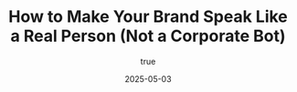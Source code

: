 ---
title: 'How to Make Your Brand Speak Like a Real Person (Not a Corporate Bot)'
date: '2025-05-03'
image: "/images/blog19.png"
short: "Tired of sounding boring online? Learn how to craft a brand voice that feels human, builds connection, and actually makes people want to follow you."
category: 
    - Art

# #full details
author:
     name: "Jane Meldrum"
     avatar: "/img/Blog-2"

gallery:
    enabled: 0
    items:
        - image: /images/post1.jpg
          alt: "image"

        - image: /images/post6.jpg
          alt: "image"

        - image: /images/post3.jpg
          alt: "image"

    cols: 3 # 2 or 3

additional:
    enabled: 1
    content: "
       <p><strong>Meta Description:</strong></p>
       <p> Tired of sounding boring online? Learn how to craft a brand voice that feels human, builds connection, and actually makes people want to follow you.  </br>
       A brand’s voice is its personality online. But most brands still sound like they're writing emails to their own HR department. The problem? Nobody engages with content that feels robotic or overly formal. </br>
       Today, customers expect brands to talk like people. It doesn’t mean you need to be funny or sarcastic—it means you need to sound real. And when you get that right, your audience stops scrolling, starts reading, and most importantly—starts trusting.
      </p>
      <p>Here’s how to make your brand sound human:</p>
      <p><strong>1. Drop the corporate language</strong></p>
      <p> Skip words like “leveraging,” “delighted,” “solutions,” or “synergies.” They don’t add meaning—they just add fluff. People want clarity, not complexity.  </br>
      Instead of: </br>
      “We are thrilled to announce our partnership...” </br>
      Try: </br>
      “We’re teaming up with someone exciting. Stay tuned.” </br>
      Clean, direct, and easy to read.
</p>

      <p><strong>2. Use first-person or second-person language</strong></p>
      <p>Talk to people, not at them. Use “we” and “you.” It creates a feeling of conversation, not a press release. </br>
      Example: </br>
      “You’re going to love what we’re building.” </br>
      This line builds connection. Compare that to: </br>
      “The company is developing a new product for its customers.”
      Feels distant, right?
      </p>

      <p><strong>3. Don’t be afraid of personality</strong></p>
      <p>A little humor. A bit of slang. A reference to daily life. These aren’t unprofessional—they’re memorable. Your voice should reflect your audience’s world, not some outdated marketing manual. </br>
      That said, keep it authentic. Don’t force jokes if it’s not your tone. But don’t strip all character out either. People buy from brands they like.
      </p>

      <p><strong>4. Shorten everything</strong></p>
      <p>Attention spans are short. If it takes more than a few seconds to understand what you're saying, you've already lost the reader.  </br>
      Turn paragraphs into sentences. Sentences into phrases. Say it in fewer words—always.
      </p>

      <p><strong>5. Be consistent across platforms</strong></p>
      <p>Your voice should feel the same whether someone sees a tweet, a reel, or a LinkedIn post. If you sound fun on Instagram but cold on your website, it breaks trust. </br>
      Build simple guidelines for your tone. Think of it like a filter—every piece of content should pass through it before going live.
      </p>

      <p><strong>Final Thought</strong></p>
      <p>Your brand voice isn’t just how you speak—it’s how people feel when they interact with you. The goal isn’t to sound cool—it’s to sound real.  </br>
      And if you’re unsure how to shift your tone or create content that feels human while staying on-brand, companies like Marque Berry help brands reshape their identity using modern content styles, meme-based formats, and internet-native language.  </br>
    Because in today’s world, how you say something is just as important as what you say.

</p>
       "

---
